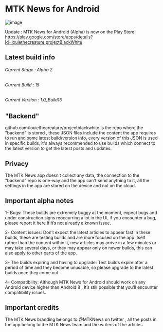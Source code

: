 # MTK News for Android
![image](https://user-images.githubusercontent.com/79132875/182022162-c0e7f765-c0e5-4322-91eb-4279d70a444a.png)

Update : MTK News for Android (Alpha) is now on the Play Store!
https://play.google.com/store/apps/details?id=louiethecreature.projectBlackWhite

Latest build info
---------------------------------
###### Current Stage : Alpha 2
###### Current Build : 15
###### Current Version : 1.0_Build15

"Backend"
--------------------------
github.com/louiethecreature/projectblackwhite is the repo where the "backend" is stored , these JSON files include the content the app requires to run and some latest build/version info, every version of this JSON is used in specific builds, it's always recommended to use builds which connect to the latest version to get the latest posts and updates.

Privacy
--------------------------
The MTK News app doesn't collect any data, the connection to the "backend" repo is one-way and the app can't send anything to it, all the settings in the app are stored on the device and not on the cloud.

Important alpha notes
----------------------------
1- Bugs: These builds are extremely buggy at the moment, expect bugs and under construction signs reoccurring a lot in the UI, if you encounter a bug, please report it here if it’s not already a known issue.

2- Content issues: Don’t expect the latest articles to appear fast in these builds, these are testing builds and are more focused on the app itself rather than the content within it, new articles may arrive in a few minutes or may take several days, or they may appear only on newer builds, this can also apply to other parts of the app.

3- The builds expiring and having to upgrade: Test builds expire after a period of time and they become unusable, so please upgrade to the latest builds once they come out.

4- Compatibility: Although MTK News for Android should work on any Android device higher than Android 8 , It’s still possible that you’ll encounter compatibility issues.

Important credits
----------------------------
The MTK News branding belongs to @MTKNews on twitter , all the posts in the app belong to the MTK News team and the writers of the articles
